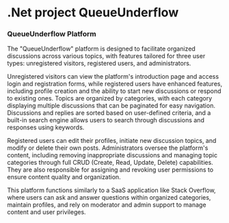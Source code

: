 # .Net project QueueUnderflow
### QueueUnderflow Platform

The "QueueUnderflow" platform is designed to facilitate organized discussions across various topics, with features tailored for three user types: unregistered visitors, registered users, and administrators.

Unregistered visitors can view the platform's introduction page and access login and registration forms, while registered users have enhanced features, including profile creation and the ability to start new discussions or respond to existing ones. Topics are organized by categories, with each category displaying multiple discussions that can be paginated for easy navigation. Discussions and replies are sorted based on user-defined criteria, and a built-in search engine allows users to search through discussions and responses using keywords.

Registered users can edit their profiles, initiate new discussion topics, and modify or delete their own posts. Administrators oversee the platform's content, including removing inappropriate discussions and managing topic categories through full CRUD (Create, Read, Update, Delete) capabilities. They are also responsible for assigning and revoking user permissions to ensure content quality and organization.

This platform functions similarly to a SaaS application like Stack Overflow, where users can ask and answer questions within organized categories, maintain profiles, and rely on moderator and admin support to manage content and user privileges.
